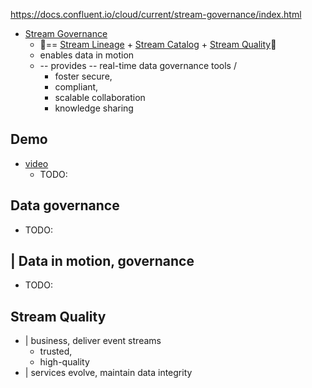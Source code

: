https://docs.confluent.io/cloud/current/stream-governance/index.html

* [Stream Governance](glossary.md#stream-governance)
  * 👀== [Stream Lineage](glossary.md#stream-lineage) + [Stream Catalog](glossary.md#stream-catalog) + [Stream Quality](#stream-quality)👀
  * enables data in motion
  * -- provides -- real-time data governance tools /
    * foster secure,
    * compliant,
    * scalable collaboration
    * knowledge sharing

## Demo
* [video](https://www.youtube.com/watch?v=2KNP1P9Wk-E)
  * TODO:

## Data governance

* TODO:

## | Data in motion, governance

* TODO:

## Stream Quality

* | business, deliver event streams
  * trusted,
  * high-quality  
* | services evolve, maintain data integrity 
